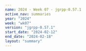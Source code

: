 ```yaml
---
name: 2024 - Week 07 - jgrpp-0.57.1
active_nav: summaries
year: "2024"
week: "wk07"
version: "jgrpp-0.57.1"
start_date: "2024-02-12"
end_date: "2024-02-18"
layout: "summary"
---
```


